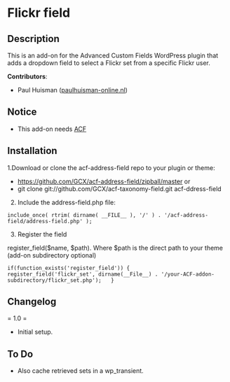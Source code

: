 ﻿Flickr field
=============

## Description

This is an add-on for the Advanced Custom Fields WordPress plugin that adds a dropdown field to select a Flickr set from a specific Flickr user.

**Contributors**:

* Paul Huisman	([paulhuisman-online.nl](http://www.paulhuisman-online.nl))

## Notice

- This add-on needs [ACF](http://www.advancedcustomfields.com/) 


## Installation

1.Download or clone the acf-address-field repo to your plugin or theme:  
* https://github.com/GCX/acf-address-field/zipball/master or  
* git clone git://github.com/GCX/acf-taxonomy-field.git acf-ddress-field  

2. Include the address-field.php file:

`include_once( rtrim( dirname( __FILE__ ), '/' ) . '/acf-address-field/address-field.php' );`

3. Register the field 

register_field($name, $path). Where $path is the direct path to your theme (add-on subdirectory optional)

`if(function_exists('register_field')) {    
	register_field('flickr_set', dirname(__File__) . '/your-ACF-addon-subdirectory/flickr_set.php');  
}`  

## Changelog

= 1.0 =
* Initial setup.

## To Do
- Also cache retrieved sets in a wp_transient.